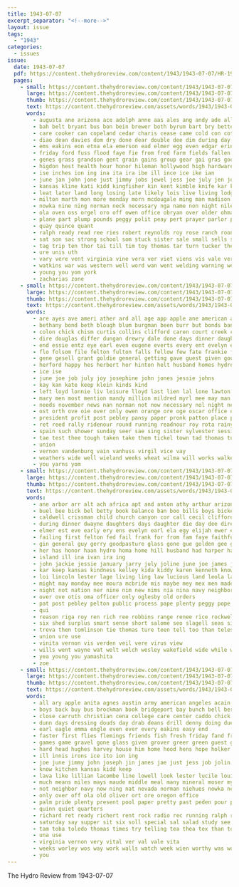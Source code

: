 ```yaml
---
title: 1943-07-07
excerpt_separator: "<!--more-->"
layout: issue
tags:
  - "1943"
categories:
  - issues
issue:
  date: 1943-07-07
  pdf: https://content.thehydroreview.com/content/1943/1943-07-07/HR-1943-07-07.pdf
  pages:
    - small: https://content.thehydroreview.com/content/1943/1943-07-07/small/HR-1943-07-07-01.jpg
      large: https://content.thehydroreview.com/content/1943/1943-07-07/large/HR-1943-07-07-01.jpg
      thumb: https://content.thehydroreview.com/content/1943/1943-07-07/thumbnails/HR-1943-07-07-01.jpg
      text: https://content.thehydroreview.com/assets/words/1943/1943-07-07/HR-1943-07-07-01.txt
      words:
        - augusta ane arizona ace adolph anne aas ales ang andy ade all are arm age amir assi ave ache acre armstrong august arlie agri acres aull angele ald acorn africa alonzo ari ard aid anna artis ament ann army anda april ake alameda and adolf angeles
        - bah belt bryant bus bon bein brewer both byrum bart bry better buy bring brown brother blue bruley bal bert benito belle begin birth bethe been bear bloom bee bill bere big best brate boal bick beg bute boys bob ball brothers beh bird brought baptist barn bickell business bristow boyt but balding born back beer bec boss
        - care cooker can copeland cedar charis cease came cold con cotton carl church clear class chest ches cai chisum corner caster cases caddo cas che county case cart cartwright canal cole coll canning come clinton cause channels cora cope colle coma charles cox christine canyon call chi chester close child cala cee carly canes cain colony carney cattle calo chet city
        - diao dean davies dom dry done dear double dee dim during day days demotte does deeds dale don death daughters director daughter donk divas dies doing danger
        - ems eakins eon etna ela emerson ead elmer egg even edgar erin eid earl ell elie error eng ethel ens eye ever end emmert every else ero ene ernest
        - friday ford fuss flood faye fie from fred farm fields fallen farms fray fell found felton for french fowle fire free failing few first fria furlough faithful fam fos fort freer former friends fer frank fear field fone foe front
        - genes grass grandson gent grain gains group gear gai gras goods gale gail grover gesell garden grand gave gardner gen granite gut goes guns gor glad grant gan given geen grief gruber greeson gee gies gord geraldine guest ground good goo gat
        - higdon hest health hour honor hileman hollywood high hardware house her hot head hen hom howe hundred heger hise hurt how harbor herndon hor huge hes harness hyden hilt hinton hogan henry han has hartman hal hampshire hope hagar hasse hennessey homa home had hereford hud hah heart heuston hie husband heard hydro henke
        - ise inches ion ing ina ita ira ibe ill ince ice ike ian
        - june jan john jone just jimmy jobs jewel jess joe july jen joan jin job jay jim jury jones
        - kansas kline kati kidd kingfisher kin kent kimble knife kar keep kind kay karen know
        - leat later land long losing late likely lois live living lodge lawrence lloyd lady ler leonard lester lewellen little large lindsay lot lewis lay latter lightning lee lassiter luna lates lake lare lis lansburg lant larry leghorn lea longer letter last lae ling life
        - milton marth mon more monday morn mcdougale ming man madison milk main miss mas march millie mac mal made melly mia mccully men messenger might mage mens maron mins mang miller mules mee mildred mise mir madi miles may most morning many mos minster mckeegan marine much mein matter marvin members mild mom
        - nowka nine ning norman neck necessary nga name non night niles news nin neighbor newton notice now nas names near neighbors noer niece not nee nall navy nie north neigh note new nurse never
        - ola oven oss orgel oro off owen office obryan over older ohman oats ones only ores onan orval oregon old
        - plane part plump pounds peggy polit peay pert prayer parlor peg pore pearly port persons pease pay pla plenty para pal pec pott pene paper pad pierre place pearl panama pet potter prior pare pepe pane pia peden pan pound patel pean paral perey pema per people page plew petty pee
        - quay quince quant
        - ralph ready read ree ries robert reynolds roy rose ranch rooney rey rote ralphs rust rea reber rogers regular reid reading rida rowe ran run rate roca rece russell richert rain ruby room
        - sat son sac strong school som stuck sister sale small sells sis sled said sick say sicko steffens size second sal sons sid stan sea sleet sorrow seven sare sad stake sha stores sleep selling sae sumner struck sire shire state seem sear spring seats srey sailor saturday still story service soon sow sever sit six shirley store simpson states soldi seed such seip ser sunday soe sol sweeney samy she sardis serge seen see save smith stock sane sony sams san sus stover
        - tag trip ten thor tai till tim toy thomas tar turn tucker them teacher tine tank tae tee ton tad the tone thea talk tio terrace than tan tol tua thurs take toe thy texas talkington tippy thi tha tey thing tene too town tater tue thet tie then treat ture tat
        - ure unis uth
        - vary vere vent virginia vine vera ver viet viens vis vale vernon very vas veal
        - watkins war was western well word wan went welding warning west wright wheat weaver wire wilkerson wilcox weather weeks white worthy week water weatherford want will washington weit world way work wit wagon while why with walter wife wil wait
        - young you yom york
        - zacharias zone
    - small: https://content.thehydroreview.com/content/1943/1943-07-07/small/HR-1943-07-07-02.jpg
      large: https://content.thehydroreview.com/content/1943/1943-07-07/large/HR-1943-07-07-02.jpg
      thumb: https://content.thehydroreview.com/content/1943/1943-07-07/thumbnails/HR-1943-07-07-02.jpg
      text: https://content.thehydroreview.com/assets/words/1943/1943-07-07/HR-1943-07-07-02.txt
      words:
        - are ayes ave ameri ather ard all age app apple ane american aria austin august alig albert allen acs abe ann arm agent ade and ast
        - bethany bond beth blough blum burgman been burr but bonds bann bryan basal business beck bethel bassler billie butler bel butto best bee burns bea blood below bridgeport brewer bear bia bennett byler bank boschert boyles ben buyers belle
        - colon chick chism curtis collins clifford caren court creek charm churches cause custer carolyn company call cecil can crissman comp channel cobb counts clair cogar crawford caddo carl check charles confer camp clinton city care common county caner card
        - dire douglas differ dungan drewry dale done days dinner daughter daughters dewey dase dill dairy day daring dorothy diego dick due don during dan
        - end essie entz eye earl even eugene everts every ent evelyn elizabeth edge ead emery estee ernest everett ente emma
        - flo folsom file felton fulton falls fellow few fate frankie fed fort farrel friends fae first friday fer felis from flansburg fam forward for furlough full frank folks friend fee fair flowers farm
        - gene gesell grant goldie general getting gave guest given good ghering grain gain
        - herford happy hes herbert hor hinton helt husband homes hydro heres horse hume hartman herndon harry him horn has hilda haymond hedge hatfield harris held hin her hon had hie how home hom han howe heir hop hubert henry
        - ice ise
        - june joe job july joy josephine john jones jessie johns
        - kay kan kate keep klein kinds kind
        - left loyd lonnie liv leisure lloyd last lien lal lone lawton lose lathe learned lewis louis lovely like lakeside ling lena lisle laverne large loyal
        - mary men most mention mandy million mildred myrl mee may man many minor martin melva madrid mow martine mille marvin more mis market monday milton matter marilyn miss millen marion mise mand meri merle moe march milk mae mervin mavis marjorie miller
        - needs november news nan norman not now necessary nol night new navy nist notice nas north ned near need noon
        - ost orth ove oie over only owen orange ore oge oscar office off oda
        - president profit post pebley pansy paper pronk patton place parker pole prier plate per pee proud person park price pitzer prayer press pride porn paul pope part pin priday pleasant
        - ret reed rally ridenour round running readnour roy rota rainy rickard ralph ruhl richardson ramey ready rowland rita rachel roberta randolph russell rael roller record robbins ray rac reading rand richard room
        - spain such shower sunday seer sae sing sister sylvester session service schmidt stella surgeon sudan sharry son strong said simpson stage short ster seed story side sur scott she see shove suter setting stull sones sunder solo stockton skill sang stay sie sponholtz student summer stafford say saturday stan state second
        - tae test thee tough taken take them tickel town tad thomas ture tie turner triplett ten tal tee tin the thu toy ting tape tea thomason thing ton tommy tones theye teen times
        - union
        - vernon vandenburg vain vanhuss virgil vice vay
        - weathers wide well wieland weeks wheat wilma will works walker weatherford world welding worms wiland ware wal was weare wes went williams work wendell with worm week wold wish wade while wolf wilford
        - you yarns yom
    - small: https://content.thehydroreview.com/content/1943/1943-07-07/small/HR-1943-07-07-03.jpg
      large: https://content.thehydroreview.com/content/1943/1943-07-07/large/HR-1943-07-07-03.jpg
      thumb: https://content.thehydroreview.com/content/1943/1943-07-07/thumbnails/HR-1943-07-07-03.jpg
      text: https://content.thehydroreview.com/assets/words/1943/1943-07-07/HR-1943-07-07-03.txt
      words:
        - ane arbor arr alt ach africa apt and anton athy arthur arizona age alva able alfred alto are apple ary ath allie all aud anna
        - buel bee bick bel betty book balance ban boo bills boys bickell bar ben bulkeley browning best below bank born banks bring both brothers bennett brother brush but barn big business bell baptist balboa bible belong body barba beans ber beach been
        - caldwell crissman child church canyon cor call cecil clifford class city chin christ crail cashier christian course carnegie creek cate choice cedar cove county collin cash caraway cay common come caddo carney cen coast check came cos christmas cold caye corn coffee clinton charter cases carry close carbin
        - during dinner dwayne daughters days daughter die day dee director dennis daring der dos don death date detweiler down demand dunithan daren denney dir
        - elmer est eve early ery ens evelyn earl ela egy elijah ewer eles every eck ele ent end
        - failing first felton fed fail frank for from fam faye faithful few fred field figg fan friends floyd frome foe foon frances farm
        - gin general guy gerry goodpasture glass gone gue golden gee gascho glen guest gran
        - her has honor haan hydro homa home hill husband had harper harl holiness hafer heer horton helen hor hinton herndon harold henry heart how harding hershel harry
        - island ill ina ivan ira ing
        - john jackie jessie january jarry july joline june joe james jong jerry joan jean johns
        - kar keep kansas kindness kelley kida kiddy karen kenneth know kate kidd
        - loi lincoln lester lage living ling law lucious land leola lare like legal lane litle loon low light last laster lord lou lev leeds leonard loa luzon lee lemon ley lin lov let league long life look
        - might may monday mee moura mcbride mis maybe mey mex men made money maven meas minister myrtle majors many miller more means must mountain meadows most mckinsey morning mon maurice mary miss mir mast march mccullough
        - night not nation ner nine nim new nims nia nina navy neighbors needs
        - over ove otis oma officer only oglesby old orders
        - pat post pebley pelton public process pape plenty peggy pope pasto peta point pear prior peoples pastor potter part pitt pain peele prayer pentecost par present president
        - qui
        - reason riga roy ren rich ree robbins range renee rice rockwell rese reading ring raymond rea russell ret route
        - six shed surplus smart sense short salome seo slagell seas sie see special sue sodders sam son sas sway sunday states stand shin stella state sale sae summer sing sat sid swe shen south sin sister sunda sema san stock soon sayre said shown season shall she sims school service sica
        - treva then tomlinson tie thomas ture teen tell too than teles team tenny take texas turck tes ton the tosh ten tri talk tam taylor teach them tape talkington trip try till tine tor tay thelma thea teas tee tae treat
        - union ure use
        - vinita vernon vis verden veil vere virus view
        - wills went wayne wat welt welch wesley wakefield wide while water wagon world week way word west william want weatherford wee wife was war winter weeks will worst with why
        - yea young you yamashita
        - zoe
    - small: https://content.thehydroreview.com/content/1943/1943-07-07/small/HR-1943-07-07-04.jpg
      large: https://content.thehydroreview.com/content/1943/1943-07-07/large/HR-1943-07-07-04.jpg
      thumb: https://content.thehydroreview.com/content/1943/1943-07-07/thumbnails/HR-1943-07-07-04.jpg
      text: https://content.thehydroreview.com/assets/words/1943/1943-07-07/HR-1943-07-07-04.txt
      words:
        - all ary apple anita agnes austin army american angeles acain app ago arizona and august anda are ayes
        - boys back buy bus brockman book bridgeport bay bunch bell bert better boot bars butter butler big borders boucher brother but bong boy bac best been beer beach beat bottle basic both begin box ber betty
        - close carruth christian cena college care center caddo chick catherine coffee corporal cool company charles change clear camp city chance cream chief canning come came check card colo cover credit county canton case cody carpenter can cant cause canner chaffee
        - dunn days dressing douds day drab deans drill denny doing due director denver dries dodge dozier drop dear daughters dunnington during dry deed
        - earl eagle emma engle even ever every eakins easy end
        - faster first flies flemings friends fish fresh friday fand from fost folks fight farm farragut forward furlough free florida fewer for fort far friendly fine front fellows firebaugh fun few field fall fed
        - games game gravel gone glass given grover greer green guest glad glory glenn guess getting good grower gans going gate general
        - hard head hughes harvey house him home hood hens hope holker honor harvest half hobe howell henke hot hen had hardware hie her has hydro happy
        - ill innis irons ice ito ion ing
        - joe june jimmy john joseph jin janes jae just jess job jolin jones jas july jolly jimmie
        - know kitchen kansas kidd keep
        - lava like lillian lacombe line lowell look lester lucile louis little later letter lawn lor lege left lindsay long leroy los lacon last leavenworth lee leghorn life lare lot lunch lines longer live lemons lakes lovely let
        - much means miles mays maude middle meal many mineral moser myrtle must men mise miss more mean mis maxey margaret moreland mak miller made most mash may monday
        - not neighbor navy now ning nat nevada norman niehues nowka new nice november
        - only over off ola old oliver ort ore oregon office
        - palm pride plenty present pool paper pretty past peden pour proud painting place pay petty parlor peggy pany pals part por peg pounds pitzer pleasant pick person per purse pea pound page
        - quinn quiet quarters
        - richard ret ready richert rent rock radio rec running ralph russ roland range reason roy record reno regular ros rediger rachel rains read ran ryan remedies rather reed
        - saturday say supper sit six soll special sal salad study see supply son small sale state shave smooth soap still soon stands sam sailors side sister sell summer seats such shape sao seater set sealy shed song said scrape she super sill service stay scott shade shell sand seed september sewing sack sleep sony
        - tam toba toledo thomas times try telling tea thea tex than towns till them tindel too turn take tharp thing terrell the texas tell tette ted thee tax
        - una use
        - virginia vernon very vital ver val vale vita
        - weeks worley wos way work walls watch week wien worthy was wolters weather wife well war wash ward working white with wit west wilcox washington winning wilt went wendover write will worth wheat wanda word
        - you
---
```


The Hydro Review from 1943-07-07

<!--more-->

